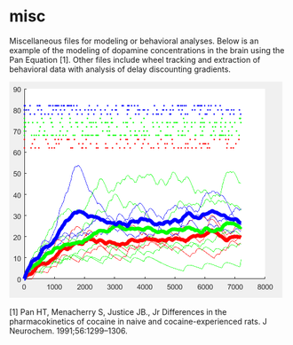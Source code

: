 # misc
Miscellaneous files for modeling or behavioral analyses.
Below is an example of the modeling of dopamine concentrations in the brain using the Pan Equation [1]. Other files include wheel tracking and extraction of behavioral data with analysis of delay discounting gradients. 

![](https://github.com/Cheer-Lab/misc/blob/master/PanEx.PNG)


[1] Pan HT, Menacherry S, Justice JB., Jr Differences in the pharmacokinetics of cocaine in naive and cocaine-experienced rats. J Neurochem. 1991;56:1299–1306.
